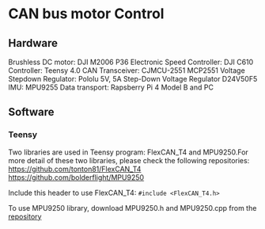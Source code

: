 # CAN bus motor Control

## Hardware

Brushless DC motor: DJI M2006 P36
Electronic Speed Controller: DJI C610
Controller: Teensy 4.0
CAN Transceiver: CJMCU-2551 MCP2551
Voltage Stepdown Regulator: Pololu 5V, 5A Step-Down Voltage Regulator D24V50F5
IMU: MPU9255
Data transport: Rapsberry Pi 4 Model B and PC

## Software
### Teensy
Two libraries are used in Teensy program: FlexCAN_T4 and MPU9250.For more detail of these two libraries, please check the following repositories:
https://github.com/tonton81/FlexCAN_T4
https://github.com/bolderflight/MPU9250

Include this header to use FlexCAN_T4:
`#include <FlexCAN_T4.h>`

To use MPU9250 library, download MPU9250.h and MPU9250.cpp from the [repository](https://github.com/bolderflight/MPU9250)
